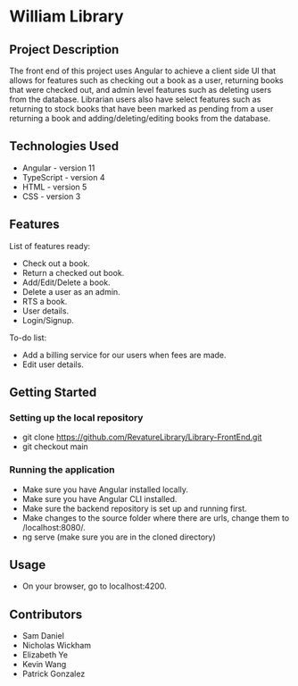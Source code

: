 # William Library

## Project Description

The front end of this project uses Angular to achieve a client side UI that allows for features such as checking out a book as a user, returning books that were checked out, and admin level features such as deleting users from the database. Librarian users also have select features such as returning to stock books that have been marked as pending from a user returning a book and adding/deleting/editing books from the database.

## Technologies Used

* Angular - version 11
* TypeScript - version 4
* HTML - version 5
* CSS - version 3

## Features

List of features ready:
* Check out a book.
* Return a checked out book.
* Add/Edit/Delete a book.
* Delete a user as an admin.
* RTS a book.
* User details.
* Login/Signup.

To-do list:
* Add a billing service for our users when fees are made.
* Edit user details.

## Getting Started
   
### Setting up the local repository

* git clone https://github.com/RevatureLibrary/Library-FrontEnd.git  
* git checkout main

### Running the application

* Make sure you have Angular installed locally.
* Make sure you have Angular CLI installed.
* Make sure the backend repository is set up and running first.
* Make changes to the source folder where there are urls, change them to /localhost:8080/.
* ng serve (make sure you are in the cloned directory)

## Usage

* On your browser, go to localhost:4200.

## Contributors

* Sam Daniel
* Nicholas Wickham
* Elizabeth Ye
* Kevin Wang
* Patrick Gonzalez
